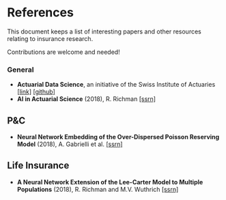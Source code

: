 # References

This document keeps a list of interesting papers and other resources relating to insurance research.

Contributions are welcome and needed!

### General

- **Actuarial Data Science**, an initiative of the Swiss Institute of Actuaries [[link]](https://actuarialdatascience.org/) [[github]](https://github.com/JSchelldorfer/ActuarialDataScience)
- **AI in Actuarial Science** (2018), R. Richman [[ssrn]](https://papers.ssrn.com/sol3/papers.cfm?abstract_id=3218082)

## P&C

- **Neural Network Embedding of the Over-Dispersed Poisson Reserving Model** (2018), A. Gabrielli et al. [[ssrn]](https://papers.ssrn.com/sol3/papers.cfm?abstract_id=3288454)

## Life Insurance

- **A Neural Network Extension of the Lee-Carter Model to Multiple Populations** (2018), R. Richman and M.V. Wuthrich [[ssrn]](https://papers.ssrn.com/sol3/papers.cfm?abstract_id=3270877)



